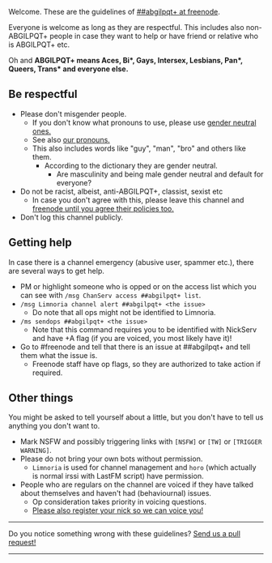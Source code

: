 <!DOCTYPE html>
<html>
<head>
<meta charset="UTF-8" />
<!-- <meta http-equiv="refresh" content="60" /> -->
<meta name="description" content="Code of Conduct and guidelines of ##abgilpqt+ at freenode" />
<meta name="keywords" content="Aces Bi* Gay Gays Intersex Lesbian Lesbians Pan* Queer Trans* IRC freenode LGBTIQ ABGILPQT ABGILPQT+ LGBTIQ+" />
<meta name="author" content="##abgilpqt+ ops" />
<link rel="canonical" href="https://abgilpqt.github.io/">
<title>
\#\#abgilpqt+ at freenode
</title>
<link rel="stylesheet" type="text/css" href="css.css" />
</head>
<body>

Welcome. These are the guidelines of [\#\#abgilpqt+ at freenode](ircs://chat.freenode.net:6697/##abgilpqt+).

Everyone is welcome as long as they are respectful. This includes also
non-ABGILPQT+ people in case they want to help or have friend or relative
who is ABGILPQT+ etc.

Oh and **ABGILPQT+ means Aces, Bi\*, Gays, Intersex, Lesbians, Pan\*,
Queers, Trans\* and everyone else.**

## Be respectful

* Please don't misgender people.
    * If you don't know what pronouns to use, please use [gender neutral ones.](http://en.wikipedia.org/wiki/Gender-specific_and_gender-neutral_pronouns#Alternatives_to_generic_he)
    * See also [our pronouns.](https://etherpad.fr/p/pronouns_abgilpqt+)
    * This also includes words like "guy", "man", "bro" and others like
      them.
        * According to the dictionary they are gender neutral.
            * Are masculinity and being male gender neutral and default
              for everyone?
* Do not be racist, albeist, anti-ABGILPQT+, classist, sexist etc
    * In case you don't agree with this, please leave this channel and
    [freenode until you agree their policies too.](http://freenode.net/policy.shtml#offtopic)
* Don't log this channel publicly.

## Getting help

In case there is a channel emergency (abusive user, spammer etc.), there
are several ways to get help.

* PM or highlight someone who is opped or on the access list which you
can see with `/msg ChanServ access ##abgilpqt+ list`.
* `/msg Limnoria channel alert ##abgilpqt+ <the issue>`
    * Do note that all ops might not be identified to Limnoria.
* `/ms sendops ##abgilpqt+ <the issue>`
    * Note that this command requires you to be identified with NickServ
      and have +A flag (if you are voiced, you most likely have it)!
* Go to #freenode and tell that there is an issue at ##abgilpqt+ and tell
  them what the issue is.
    * Freenode staff have op flags, so they are authorized to
      take action if required.

## Other things

You might be asked to tell yourself about a little, but you don't have to
tell us anything you don't want to.

* Mark NSFW and possibly triggering links with `[NSFW]` or `[TW]` or
  `[TRIGGER WARNING]`.
* Please do not bring your own bots without permission.
    * `Limnoria` is used for channel management and `horo` (which actually
    is normal irssi with LastFM script) have permission.
* People who are regulars on the channel are voiced if they have talked
  about themselves and haven't had (behaviournal) issues.
    * Op consideration takes priority in voicing questions.
    * [Please also register your nick so we can voice you!](https://freenode.net/faq.shtml#userregistration)

* * * * *

Do you notice something wrong with these guidelines? [Send us a pull request!](https://github.com/abgilpqt/abgilpqt.github.io/blob/master/index.html.md)

* * * * *
</body>
</html>
